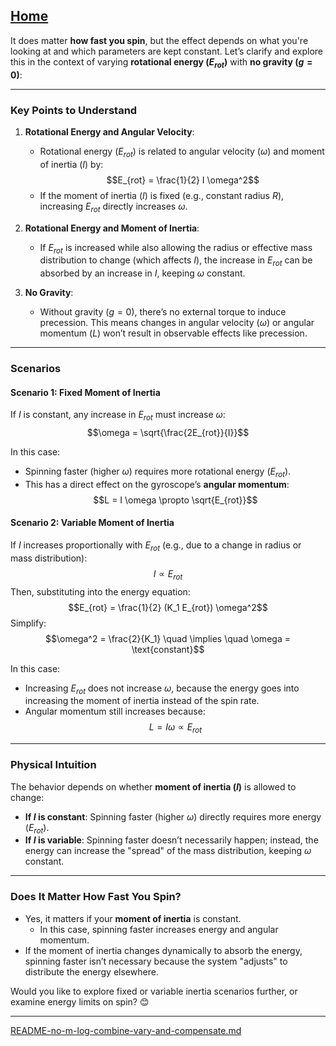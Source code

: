 [Home](https://t2m.io/VwvDcuw)
---

It does matter **how fast you spin**, but the effect depends on what you're looking at and which parameters are kept constant. Let’s clarify and explore this in the context of varying **rotational energy ($E_{rot}$)** with **no gravity ($g = 0$)**:

---

### **Key Points to Understand**
1. **Rotational Energy and Angular Velocity**:
   - Rotational energy ($E_{rot}$) is related to angular velocity ($\omega$) and moment of inertia ($I$) by:
     $$E_{rot} = \frac{1}{2} I \omega^2$$
   - If the moment of inertia ($I$) is fixed (e.g., constant radius $R$), increasing $E_{rot}$ directly increases $\omega$.

2. **Rotational Energy and Moment of Inertia**:
   - If $E_{rot}$ is increased while also allowing the radius or effective mass distribution to change (which affects $I$), the increase in $E_{rot}$ can be absorbed by an increase in $I$, keeping $\omega$ constant.

3. **No Gravity**:
   - Without gravity ($g = 0$), there’s no external torque to induce precession. This means changes in angular velocity ($\omega$) or angular momentum ($L$) won’t result in observable effects like precession.

---

### **Scenarios**
#### **Scenario 1: Fixed Moment of Inertia**
If $I$ is constant, any increase in $E_{rot}$ must increase $\omega$:
$$\omega = \sqrt{\frac{2E_{rot}}{I}}$$

In this case:
- Spinning faster (higher $\omega$) requires more rotational energy ($E_{rot}$).
- This has a direct effect on the gyroscope’s **angular momentum**:
  $$L = I \omega \propto \sqrt{E_{rot}}$$

#### **Scenario 2: Variable Moment of Inertia**
If $I$ increases proportionally with $E_{rot}$ (e.g., due to a change in radius or mass distribution):
$$I \propto E_{rot}$$
Then, substituting into the energy equation:
$$E_{rot} = \frac{1}{2} (K_1 E_{rot}) \omega^2$$
Simplify:
$$\omega^2 = \frac{2}{K_1} \quad \implies \quad \omega = \text{constant}$$

In this case:
- Increasing $E_{rot}$ does not increase $\omega$, because the energy goes into increasing the moment of inertia instead of the spin rate.
- Angular momentum still increases because:
  $$L = I \omega \propto E_{rot}$$

---

### **Physical Intuition**
The behavior depends on whether **moment of inertia ($I$)** is allowed to change:
- **If $I$ is constant**: Spinning faster (higher $\omega$) directly requires more energy ($E_{rot}$).
- **If $I$ is variable**: Spinning faster doesn’t necessarily happen; instead, the energy can increase the "spread" of the mass distribution, keeping $\omega$ constant.

---

### **Does It Matter How Fast You Spin?**
- Yes, it matters if your **moment of inertia** is constant.
  - In this case, spinning faster increases energy and angular momentum.
- If the moment of inertia changes dynamically to absorb the energy, spinning faster isn’t necessary because the system "adjusts" to distribute the energy elsewhere.

Would you like to explore fixed or variable inertia scenarios further, or examine energy limits on spin? 😊


---

[README-no-m-log-combine-vary-and-compensate.md](https://t2m.io/s5WBW41)
